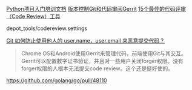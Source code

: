 [Python项目入门培训文档](http://mpwang.github.io/2017/09/02/python-intro/)
[版本控制Git和代码审阅Gerrit](https://github.com/larrycai/sdcamp/blob/master/contents/1-chapter2-git-gerrit.markdown)
[15个最佳的代码评审（Code Review）工具](https://www.cnblogs.com/lhb25/p/15-best-code-review-tools-for-developers.html)

depot_tools/codereview.settings

[Git 如何防止使用他人的 user.name，user.email 来恶意提交代码？](https://www.zhihu.com/question/306471176/answer/556715916)
> Chrome OS和Android使用Gerrit来管理代码，前端使用Git与其交互。Gerrit可以配置数字证书验证，并且对一些用户关闭forger权限。没有forger权限的人根本无法提交code review。这个还是挺好使的。

https://github.com/golang/go/pull/48110
